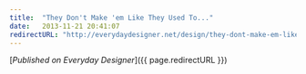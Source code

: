 ```yaml
---
title:  "They Don't Make 'em Like They Used To..."
date:   2013-11-21 20:41:07
redirectURL: "http://everydaydesigner.net/design/they-dont-make-em-like-they-used-to"
---
```


[*Published on Everyday Designer*]({{ page.redirectURL }})
